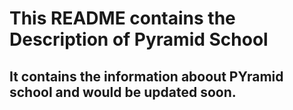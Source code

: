 # This README contains the Description of Pyramid School
## It contains the information aboout PYramid school and would be updated soon.